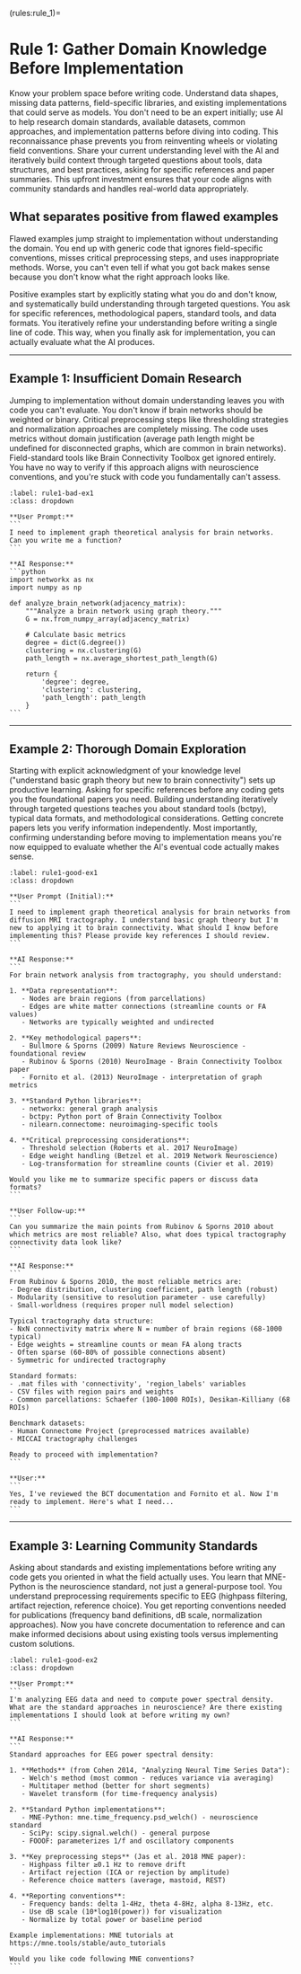 (rules:rule_1)=
# Rule 1: Gather Domain Knowledge Before Implementation

Know your problem space before writing code. Understand data shapes, missing data patterns, field-specific libraries, and existing implementations that could serve as models. You don't need to be an expert initially; use AI to help research domain standards, available datasets, common approaches, and implementation patterns before diving into coding. This reconnaissance phase prevents you from reinventing wheels or violating field conventions. Share your current understanding level with the AI and iteratively build context through targeted questions about tools, data structures, and best practices, asking for specific references and paper summaries. This upfront investment ensures that your code aligns with community standards and handles real-world data appropriately.

## What separates positive from flawed examples

Flawed examples jump straight to implementation without understanding the domain. You end up with generic code that ignores field-specific conventions, misses critical preprocessing steps, and uses inappropriate methods. Worse, you can't even tell if what you got back makes sense because you don't know what the right approach looks like.

Positive examples start by explicitly stating what you do and don't know, and systematically build understanding through targeted questions. You ask for specific references, methodological papers, standard tools, and data formats. You iteratively refine your understanding before writing a single line of code. This way, when you finally ask for implementation, you can actually evaluate what the AI produces.

---

## Example 1: Insufficient Domain Research

Jumping to implementation without domain understanding leaves you with code you can't evaluate. You don't know if brain networks should be weighted or binary. Critical preprocessing steps like thresholding strategies and normalization approaches are completely missing. The code uses metrics without domain justification (average path length might be undefined for disconnected graphs, which are common in brain networks). Field-standard tools like Brain Connectivity Toolbox get ignored entirely. You have no way to verify if this approach aligns with neuroscience conventions, and you're stuck with code you fundamentally can't assess.

````{prf:example} Vague request without domain context
:label: rule1-bad-ex1
:class: dropdown

**User Prompt:**
```
I need to implement graph theoretical analysis for brain networks. 
Can you write me a function?
```

**AI Response:**
```python
import networkx as nx
import numpy as np

def analyze_brain_network(adjacency_matrix):
    """Analyze a brain network using graph theory."""
    G = nx.from_numpy_array(adjacency_matrix)
    
    # Calculate basic metrics
    degree = dict(G.degree())
    clustering = nx.clustering(G)
    path_length = nx.average_shortest_path_length(G)
    
    return {
        'degree': degree,
        'clustering': clustering,
        'path_length': path_length
    }
```
````

---

## Example 2: Thorough Domain Exploration

Starting with explicit acknowledgment of your knowledge level ("understand basic graph theory but new to brain connectivity") sets up productive learning. Asking for specific references before any coding gets you the foundational papers you need. Building understanding iteratively through targeted questions teaches you about standard tools (bctpy), typical data formats, and methodological considerations. Getting concrete papers lets you verify information independently. Most importantly, confirming understanding before moving to implementation means you're now equipped to evaluate whether the AI's eventual code actually makes sense.

````{prf:example} Iterative domain knowledge gathering
:label: rule1-good-ex1
:class: dropdown

**User Prompt (Initial):**
```
I need to implement graph theoretical analysis for brain networks from diffusion MRI tractography. I understand basic graph theory but I'm new to applying it to brain connectivity. What should I know before implementing this? Please provide key references I should review.
```

**AI Response:**
```
For brain network analysis from tractography, you should understand:

1. **Data representation**: 
   - Nodes are brain regions (from parcellations)
   - Edges are white matter connections (streamline counts or FA values)
   - Networks are typically weighted and undirected

2. **Key methodological papers**:
   - Bullmore & Sporns (2009) Nature Reviews Neuroscience - foundational review
   - Rubinov & Sporns (2010) NeuroImage - Brain Connectivity Toolbox paper
   - Fornito et al. (2013) NeuroImage - interpretation of graph metrics

3. **Standard Python libraries**:
   - networkx: general graph analysis
   - bctpy: Python port of Brain Connectivity Toolbox
   - nilearn.connectome: neuroimaging-specific tools

4. **Critical preprocessing considerations**:
   - Threshold selection (Roberts et al. 2017 NeuroImage)
   - Edge weight handling (Betzel et al. 2019 Network Neuroscience)
   - Log-transformation for streamline counts (Civier et al. 2019)

Would you like me to summarize specific papers or discuss data formats?
```

**User Follow-up:**
```
Can you summarize the main points from Rubinov & Sporns 2010 about which metrics are most reliable? Also, what does typical tractography connectivity data look like?
```

**AI Response:**
```
From Rubinov & Sporns 2010, the most reliable metrics are:
- Degree distribution, clustering coefficient, path length (robust)
- Modularity (sensitive to resolution parameter - use carefully)
- Small-worldness (requires proper null model selection)

Typical tractography data structure:
- NxN connectivity matrix where N = number of brain regions (68-1000 typical)
- Edge weights = streamline counts or mean FA along tracts
- Often sparse (60-80% of possible connections absent)
- Symmetric for undirected tractography

Standard formats:
- .mat files with 'connectivity', 'region_labels' variables
- CSV files with region pairs and weights
- Common parcellations: Schaefer (100-1000 ROIs), Desikan-Killiany (68 ROIs)

Benchmark datasets:
- Human Connectome Project (preprocessed matrices available)
- MICCAI tractography challenges

Ready to proceed with implementation?
```

**User:**
```
Yes, I've reviewed the BCT documentation and Fornito et al. Now I'm ready to implement. Here's what I need...
```
````

---

## Example 3: Learning Community Standards

Asking about standards and existing implementations before writing any code gets you oriented in what the field actually uses. You learn that MNE-Python is the neuroscience standard, not just a general-purpose tool. You understand preprocessing requirements specific to EEG (highpass filtering, artifact rejection, reference choice). You get reporting conventions needed for publications (frequency band definitions, dB scale, normalization approaches). Now you have concrete documentation to reference and can make informed decisions about using existing tools versus implementing custom solutions.

````{prf:example} Discovering field conventions before implementation
:label: rule1-good-ex2
:class: dropdown

**User Prompt:**
```
I'm analyzing EEG data and need to compute power spectral density. What are the standard approaches in neuroscience? Are there existing implementations I should look at before writing my own?
```

**AI Response:**
```
Standard approaches for EEG power spectral density:

1. **Methods** (from Cohen 2014, "Analyzing Neural Time Series Data"):
   - Welch's method (most common - reduces variance via averaging)
   - Multitaper method (better for short segments)
   - Wavelet transform (for time-frequency analysis)

2. **Standard Python implementations**:
   - MNE-Python: mne.time_frequency.psd_welch() - neuroscience standard
   - SciPy: scipy.signal.welch() - general purpose
   - FOOOF: parameterizes 1/f and oscillatory components

3. **Key preprocessing steps** (Jas et al. 2018 MNE paper):
   - Highpass filter ≥0.1 Hz to remove drift
   - Artifact rejection (ICA or rejection by amplitude)
   - Reference choice matters (average, mastoid, REST)

4. **Reporting conventions**:
   - Frequency bands: delta 1-4Hz, theta 4-8Hz, alpha 8-13Hz, etc.
   - Use dB scale (10*log10(power)) for visualization
   - Normalize by total power or baseline period

Example implementations: MNE tutorials at https://mne.tools/stable/auto_tutorials

Would you like code following MNE conventions?
```
````

